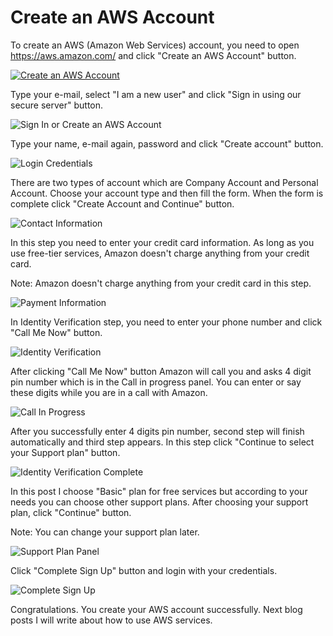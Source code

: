 # Create an AWS Account

To create an AWS (Amazon Web Services) account, you need to open https://aws.amazon.com/ and click "Create an AWS Account" button.

[![Create an AWS Account](https://raw.githubusercontent.com/dogukandemir/blog-posts/master/en/create-an-aws-account/images/create-an-aws-account-button.png)](https://portal.aws.amazon.com/gp/aws/developer/registration/index.html?nc2=h_ct)



Type your e-mail, select "I am a new user" and click "Sign in using our secure server" button.

![Sign In or Create an AWS Account](https://raw.githubusercontent.com/dogukandemir/blog-posts/master/en/create-an-aws-account/images/sign-in-or-create-an-aws-account-panel.png)



Type your name, e-mail again, password and click "Create account" button.

![Login Credentials](https://raw.githubusercontent.com/dogukandemir/blog-posts/master/en/create-an-aws-account/images/login-credentials-panel.png)



There are two types of account which are Company Account and Personal Account. Choose your account type and then fill the form. When the form is complete click "Create Account and Continue" button.

![Contact Information](https://raw.githubusercontent.com/dogukandemir/blog-posts/master/en/create-an-aws-account/images/contact-information-panel.png)



In this step you need to enter your credit card information. As long as you use free-tier services, Amazon doesn't charge anything from your credit card.

Note: Amazon doesn't charge anything from your credit card in this step.

![Payment Information](https://raw.githubusercontent.com/dogukandemir/blog-posts/master/en/create-an-aws-account/images/payment-information-panel.png)



In Identity Verification step, you need to enter your phone number and click "Call Me Now" button.

![Identity Verification](https://raw.githubusercontent.com/dogukandemir/blog-posts/master/en/create-an-aws-account/images/identity-verification-panel.png)



After clicking "Call Me Now" button Amazon will call you and asks 4 digit pin number which is in the Call in progress panel. You can enter or say these digits while you are in a call with Amazon.

![Call In Progress](https://raw.githubusercontent.com/dogukandemir/blog-posts/master/en/create-an-aws-account/images/call-in-progress.png)



After you successfully enter 4 digits pin number, second step will finish automatically and third step appears. In this step click "Continue to select your Support plan" button.

![Identity Verification Complete](https://raw.githubusercontent.com/dogukandemir/blog-posts/master/en/create-an-aws-account/images/identity-verification-complete.png)



In this post I choose "Basic" plan for free services but according to your needs you can choose other support plans. After choosing your support plan, click "Continue" button.

Note: You can change your support plan later.

![Support Plan Panel](https://raw.githubusercontent.com/dogukandemir/blog-posts/master/en/create-an-aws-account/images/support-plan-panel.png)



Click "Complete Sign Up" button and login with your credentials.

![Complete Sign Up](https://raw.githubusercontent.com/dogukandemir/blog-posts/master/en/create-an-aws-account/images/complete-sign-up-button.png)



Congratulations. You create your AWS account successfully. Next blog posts I will write about how to use AWS services.